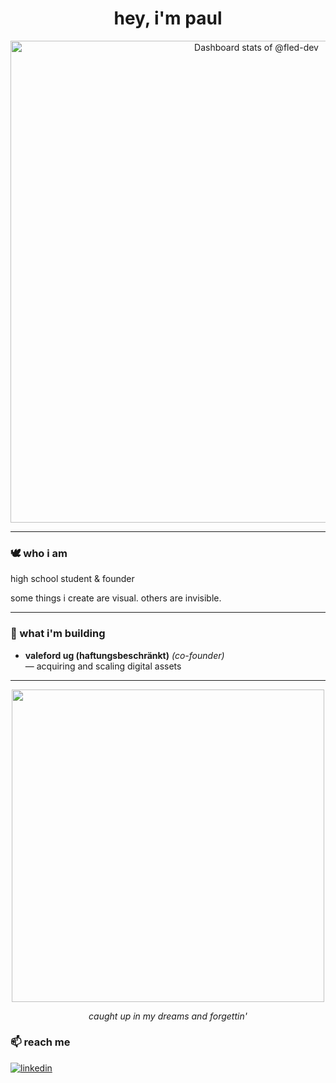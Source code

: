 <h1 align="center">hey, i'm paul</h1>

<p align="center">
  <!-- Copy-paste in your Readme.md file -->

<a href="https://next.ossinsight.io/widgets/official/compose-user-dashboard-stats?user_id=79027315" target="_blank" style="display: block" align="center">
  <picture>
    <source media="(prefers-color-scheme: dark)" srcset="https://next.ossinsight.io/widgets/official/compose-user-dashboard-stats/thumbnail.png?user_id=79027315&image_size=auto&color_scheme=dark" width="771" height="auto">
    <img alt="Dashboard stats of @fled-dev" src="https://next.ossinsight.io/widgets/official/compose-user-dashboard-stats/thumbnail.png?user_id=79027315&image_size=auto&color_scheme=light" width="771" height="auto">
  </picture>
</a>

<!-- Made with [OSS Insight](https://ossinsight.io/) -->
</p>

---

### 🕊️ who i am

high school student & founder  

some things i create are visual. others are invisible.

---

### 🔭 what i'm building
- **valeford ug (haftungsbeschränkt)** *(co-founder)*  
  — acquiring and scaling digital assets

---

<p align="center">
  <img src="https://platform.theverge.com/wp-content/uploads/sites/2/chorus/uploads/chorus_asset/file/3967148/beach.0.gif" width="500" />
</p>
<p align="center"><em>caught up in my dreams and forgettin'</em></p>


### 📫 reach me
<a href="https://linkedin.com/in/paul-roder/">![linkedin](https://img.shields.io/badge/LinkedIn-0077B5?style=for-the-badge&logo=linkedin&logoColor=white)</a>
